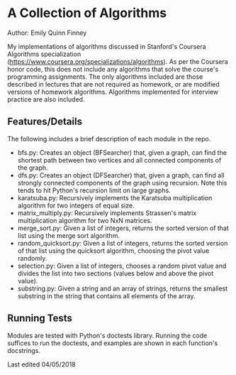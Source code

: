 # A Collection of Algorithms
Author: Emily Quinn Finney

My implementations of algorithms discussed in Stanford's Coursera Algorithms 
specialization (https://www.coursera.org/specializations/algorithms). As per 
the Coursera honor code, this does not include any algorithms that solve the 
course's programming assignments. The only algorithms included are those 
described in lectures that are not required as homework, or are modified 
versions of homework algorithms. Algorithms implemented for interview 
practice are also included.


## Features/Details

The following includes a brief description of each module in the repo.
* bfs.py: Creates an object (BFSearcher) that, given a graph, can find the shortest path between two vertices and all connected components of the graph.
* dfs.py: Creates an object (DFSearcher) that, given a graph, can find all strongly connected components of the graph using recursion. Note this tends to hit Python's recursion limit on large graphs. 
* karatsuba.py: Recursively implements the Karatsuba multiplication algorithm for two integers of equal size.
* matrix_multiply.py: Recursively implements Strassen's matrix multiplication algorithm for two NxN matrices. 
* merge_sort.py: Given a list of integers, returns the sorted version of that list using the merge sort algorithm. 
* random_quicksort.py: Given a list of integers, returns the sorted version of that list using the quicksort algorithm, choosing the pivot value randomly. 
* selection.py: Given a list of integers, chooses a random pivot value and divides the list into two sections (values below and above the pivot value).
* substring.py: Given a string and an array of strings, returns the smallest substring in the string that contains all elements of the array.


## Running Tests

Modules are tested with Python's doctests library. Running the code suffices
to run the doctests, and examples are shown in each function's docstrings. 

Last edited 04/05/2018